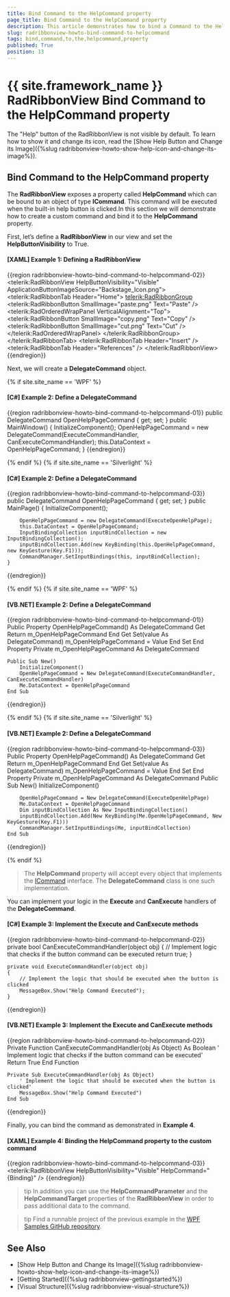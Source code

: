 ```yaml
---
title: Bind Command to the HelpCommand property
page_title: Bind Command to the HelpCommand property
description: This article demonstrates how to bind a Command to the HelpCommand property.
slug: radribbonview-howto-bind-command-to-helpcommand
tags: bind,command,to,the,helpcommand,property
published: True
position: 13
---
```


# {{ site.framework_name }} RadRibbonView Bind Command to the HelpCommand property

The "Help" button of the RadRibbonView is not visible by default. To learn how to show it and change its icon, read the [Show Help Button and Change its Image]({%slug radribbonview-howto-show-help-icon-and-change-its-image%}).

## Bind Command to the HelpCommand property

The __RadRibbonView__ exposes a property called __HelpCommand__ which can be bound to an object of type __ICommand__. This command will be executed when the built-in help button is clicked.In this section we will demonstrate how to create a custom command and bind it to the __HelpCommand__ property.

First, let’s define a __RadRibbonView__ in our view and set the __HelpButtonVisibility__ to True.

#### __[XAML] Example 1: Defining a RadRibbonView__
{{region radribbonview-howto-bind-command-to-helpcommand-02}}
	<telerik:RadRibbonView HelpButtonVisibility="Visible" ApplicationButtonImageSource="Backstage_Icon.png">
		<telerik:RadRibbonTab Header="Home">
			<telerik:RadRibbonGroup>
				<telerik:RadRibbonButton SmallImage="paste.png" Text="Paste" />
				<telerik:RadOrderedWrapPanel VerticalAlignment="Top">
				<telerik:RadRibbonButton SmallImage="copy.png" Text="Copy" />
				<telerik:RadRibbonButton SmallImage="cut.png" Text="Cut" />
				</telerik:RadOrderedWrapPanel>
			</telerik:RadRibbonGroup>
		</telerik:RadRibbonTab>
		<telerik:RadRibbonTab Header="Insert" />
		<telerik:RadRibbonTab Header="References" />
	</telerik:RadRibbonView>
{{endregion}}

Next, we will create a __DelegateCommand__ object.

{% if site.site_name == 'WPF' %}

#### __[C#] Example 2: Define a DelegateCommand__
{{region radribbonview-howto-bind-command-to-helpcommand-01}}
    public DelegateCommand OpenHelpPageCommand { get; set; }
    public MainWindow()
    {
        InitializeComponent();
        OpenHelpPageCommand = new DelegateCommand(ExecuteCommandHandler, CanExecuteCommandHandler);
        this.DataContext = OpenHelpPageCommand;
    }
{{endregion}}

{% endif %}
{% if site.site_name == 'Silverlight' %}

#### __[C#] Example 2: Define a DelegateCommand__
{{region radribbonview-howto-bind-command-to-helpcommand-03}}
	public DelegateCommand OpenHelpPageCommand { get; set; }
	public MainPage()
    {
        InitializeComponent(); 
        
        OpenHelpPageCommand = new DelegateCommand(ExecuteOpenHelpPage);
        this.DataContext = OpenHelpPageCommand;
        InputBindingCollection inputBindCollection = new InputBindingCollection();
        inputBindCollection.Add(new KeyBinding(this.OpenHelpPageCommand, new KeyGesture(Key.F1)));
        CommandManager.SetInputBindings(this, inputBindCollection);
    }
{{endregion}}

{% endif %}
{% if site.site_name == 'WPF' %}

#### __[VB.NET] Example 2: Define a DelegateCommand__
{{region radribbonview-howto-bind-command-to-helpcommand-01}}
    Public Property OpenHelpPageCommand() As DelegateCommand
        Get
            Return m_OpenHelpPageCommand
        End Get
        Set(value As DelegateCommand)
            m_OpenHelpPageCommand = Value
        End Set
    End Property
    Private m_OpenHelpPageCommand As DelegateCommand

    Public Sub New()
        InitializeComponent()
        OpenHelpPageCommand = New DelegateCommand(ExecuteCommandHandler, CanExecuteCommandHandler)
        Me.DataContext = OpenHelpPageCommand
    End Sub
{{endregion}}

{% endif %}
{% if site.site_name == 'Silverlight' %}

#### __[VB.NET] Example 2: Define a DelegateCommand__
{{region radribbonview-howto-bind-command-to-helpcommand-03}}
    Public Property OpenHelpPageCommand() As DelegateCommand
        Get
            Return m_OpenHelpPageCommand
        End Get
        Set(value As DelegateCommand)
            m_OpenHelpPageCommand = Value
        End Set
    End Property
    Private m_OpenHelpPageCommand As DelegateCommand
    Public Sub New()
        InitializeComponent()

        OpenHelpPageCommand = New DelegateCommand(ExecuteOpenHelpPage)
        Me.DataContext = OpenHelpPageCommand
        Dim inputBindCollection As New InputBindingCollection()
        inputBindCollection.Add(New KeyBinding(Me.OpenHelpPageCommand, New KeyGesture(Key.F1)))
        CommandManager.SetInputBindings(Me, inputBindCollection)
    End Sub
{{endregion}}

{% endif %}

>The __HelpCommand__ property will accept every object that implements the [ICommand](http://msdn.microsoft.com/en-us/library/system.windows.input.icommand(v=vs.110).aspx) interface. The __DelegateCommand__ class is one such implementation.          

You can implement your logic in the __Execute__ and __CanExecute__ handlers of the __DelegateCommand__.

#### __[C#] Example 3: Implement the Execute and CanExecute methods__
{{region radribbonview-howto-bind-command-to-helpcommand-02}}
	private bool CanExecuteCommandHandler(object obj)
	{
	    // Implement logic that checks if the button command can be executed
	    return true;
	}
	
	private void ExecuteCommandHandler(object obj)
	{
	    // Implement the logic that should be executed when the button is clicked
	    MessageBox.Show("Help Command Executed");
	}
{{endregion}}

#### __[VB.NET] Example 3: Implement the Execute and CanExecute methods__
{{region radribbonview-howto-bind-command-to-helpcommand-02}}
    Private Function CanExecuteCommandHandler(obj As Object) As Boolean
        ' Implement logic that checks if the button command can be executed'
        Return True
    End Function

    Private Sub ExecuteCommandHandler(obj As Object)
        ' Implement the logic that should be executed when the button is clicked'
        MessageBox.Show("Help Command Executed")
    End Sub
{{endregion}}

Finally, you can bind the command as demonstrated in __Example 4__.

#### __[XAML] Example 4: Binding the HelpCommand property to the custom command__
{{region radribbonview-howto-bind-command-to-helpcommand-03}}
	<telerik:RadRibbonView HelpButtonVisibility="Visible" HelpCommand="{Binding}" />
{{endregion}}

>tip In addition you can use the __HelpCommandParameter__ and the __HelpCommandTarget__ properties of the __RadRibbonView__ in order to pass additional data to the command.        

>tip Find a runnable project of the previous example in the [WPF Samples GitHub repository](https://github.com/telerik/xaml-sdk/tree/master/RibbonView/HelpFunctionality).          

## See Also
 * [Show Help Button and Change its Image]({%slug radribbonview-howto-show-help-icon-and-change-its-image%})
 * [Getting Started]({%slug radribbonview-gettingstarted%})
 * [Visual Structure]({%slug radribbonview-visual-structure%})